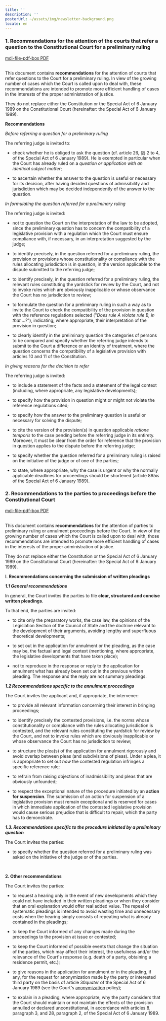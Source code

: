 ```yaml
---
title: ''
description: ''
posterUrl: ~/assets/img/newsletter-background.png
locale: en
---
```


### 1\. Recommendations for the attention of the courts that refer a question to the Constitutional Court for a preliminary ruling

<a href="https://www.const-court.be/public/common/fr/recommandationsparties.pdf" aria-label="Click on the link to download the pdf" target="blank"> <v-icon color="red">mdi-file-pdf-box</v-icon> PDF</a><br/>
<br/>

This document contains **recommendations** for the attention of courts that refer questions to the Court for a preliminary ruling. In view of the growing number of cases which the Court is called upon to deal with, these recommendations are intended to promote more efficient handling of cases in the interests of the proper administration of justice.

They do not replace either the Constitution or the Special Act of 6 January 1989 on the Constitutional Court (hereinafter: the Special Act of 6 January 1989).

**Recommendations**

_Before referring a question for a preliminary ruling_

The referring judge is invited to:

- check whether he is obliged to ask the question (cf. article 26, §§ 2 to 4, of the Special Act of 6 January 1989). He is exempted in particular when the Court has already ruled on a _question or application with an identical subject matter_;

- to ascertain whether the answer to the question is useful or necessary for its decision, after having decided questions of admissibility and jurisdiction which may be decided independently of the answer to the question.

_In formulating the question referred for a preliminary ruling_

The referring judge is invited:

- not to question the Court on the interpretation of the law to be adopted, since the preliminary question has to concern the compatibility of a legislative provision with a regulation which the Court must ensure compliance with, if necessary, in an interpretation suggested by the judge;

- to identify precisely, in the question referred for a preliminary ruling, the provision or provisions whose constitutionality or compliance with the rules allocating jurisdiction is in question, in the version applicable to the dispute submitted to the referring judge;

- to identify precisely, in the question referred for a preliminary ruling, the relevant rules constituting the yardstick for review by the Court, and not to invoke rules which are obviously inapplicable or whose observance the Court has no jurisdiction to review;

- to formulate the question for a preliminary ruling in such a way as to invite the Court to check the compatibility of the provision in question with the reference regulations selected ("_Does rule A violate rule B, in that ...?_"), indicating, where appropriate, their interpretation of the provision in question;

- to clearly identify in the preliminary question the categories of persons to be compared and specify whether the referring judge intends to submit to the Court a difference or an identity of treatment, where the question concerns the compatibility of a legislative provision with articles 10 and 11 of the Constitution.

_In giving reasons for the decision to refer_

The referring judge is invited:

- to include a statement of the facts and a statement of the legal context (including, where appropriate, any legislative developments);

- to specify how the provision in question might or might not violate the reference regulations cited;

- to specify how the answer to the preliminary question is useful or necessary for solving the dispute;

- to cite the version of the provision(s) in question applicable _ratione temporis_ to the case pending before the referring judge in its entirety. Moreover, it must be clear from the order for reference that the provision in question applies to the dispute before the referring judge;

- to specify whether the question referred for a preliminary ruling is raised on the initiative of the judge or of one of the parties;

- to state, where appropriate, why the case is urgent or why the normally applicable deadlines for proceedings should be shortened (article 89*bis* of the Special Act of 6 January 1989).

### 2\. Recommendations to the parties to proceedings before the Constitutional Court

<a href="https://www.const-court.be/public/common/fr/recommandationsparties.pdf" aria-label="Click on the link to download the pdf" target="blank"> <v-icon color="red">mdi-file-pdf-box</v-icon> PDF</a><br/>
<br/>

This document contains **recommendations** for the attention of parties to preliminary ruling or annulment proceedings before the Court. In view of the growing number of cases which the Court is called upon to deal with, those recommendations are intended to promote more efficient handling of cases in the interests of the proper administration of justice.

They do not replace either the Constitution or the Special Act of 6 January 1989 on the Constitutional Court (hereinafter: the Special Act of 6 January 1989).

I. **Recommendations concerning the submission of written pleadings**

**_1.1 General recommendations_**

In general, the Court invites the parties to file **clear, structured and concise written pleadings**.

To that end, the parties are invited:

- to cite only the preparatory works, the case law, the opinions of the Legislation Section of the Council of State and the doctrine relevant to the development of their arguments, avoiding lengthy and superfluous theoretical developments;

- to set out in the application for annulment or the pleading, as the case may be, the factual and legal context (mentioning, where appropriate, the legislative developments that have taken place);

- not to reproduce in the response or reply to the application for annulment what has already been set out in the previous written pleading. The response and the reply are not summary pleadings.

**_1.2 Recommendations specific to the annulment proceedings_**

The Court invites the applicant and, if appropriate, the intervener:

- to provide all relevant information concerning their interest in bringing proceedings;

- to identify precisely the contested provisions, i.e. the norms whose constitutionality or compliance with the rules allocating jurisdiction is contested, and the relevant rules constituting the yardstick for review by the Court, and not to invoke rules which are obviously inapplicable or whose observance the Court has no jurisdiction to review;

- to structure the plea(s) of the application for annulment rigorously and avoid overlap between pleas (and subdivisions of pleas). Under a plea, it is appropriate to set out _how_ the contested regulation infringes a specific reference rule;

- to refrain from raising objections of inadmissibility and pleas that are obviously unfounded;

- to respect the exceptional nature of the procedure initiated by an **action for suspension**. The submission of an action for suspension of a legislative provision must remain exceptional and is reserved for cases in which immediate application of the contested legislative provision would cause serious prejudice that is difficult to repair, which the party has to demonstrate.

**_1.3. Recommendations specific to the procedure initiated by a preliminary question_**

The Court invites the parties:

- to specify whether the question referred for a preliminary ruling was asked on the initiative of the judge or of the parties.

<br>

**2. Other recommendations**

The Court invites the parties:

- to request a hearing only in the event of new developments which they could not have included in their written pleadings or when they consider that an oral explanation would offer real added value. The repeal of systematic pleadings is intended to avoid wasting time and unnecessary costs when the hearing simply consists of repeating what is already contained in the pleadings;

- to keep the Court informed of any changes made during the proceedings to the provision at issue or contested;

- to keep the Court informed of possible events that change the situation of the parties, which may affect their interest, the usefulness and/or the relevance of the Court's response (e.g. death of a party, obtaining a residence permit, etc.);

- to give reasons in the application for annulment or in the pleading, if any, for the request for anonymization made by the party or interested third party on the basis of article 30*quater* of the Special Act of 6 January 1989 (see the Court's [anonymization](/en/rule/anonymization-policy) policy);

- to explain in a pleading, where appropriate, why the party considers that the Court should maintain or not maintain the effects of the provision annulled or declared unconstitutional, in accordance with articles 8, paragraph 3, and 28, paragraph 2, of the Special Act of 6 January 1989.
